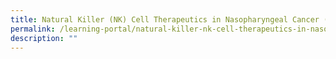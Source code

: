 ```yaml
---
title: Natural Killer (NK) Cell Therapeutics in Nasopharyngeal Cancer (NPC)
permalink: /learning-portal/natural-killer-nk-cell-therapeutics-in-nasopharyngeal-cancer-npc/
description: ""
---
```

